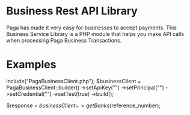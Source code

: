 # Business Rest API Library
Paga has made it very easy for businesses to accept payments.
This Business Service Library is a PHP module that helps you make API calls when processing Paga Business Transactions.

# Examples
include("PagaBusinessClient.php");
$businessClient = PagaBusinessClient::builder()
                ->setApiKey("<apiKey>")
                ->setPrincipal("<publicId>")
                ->setCredential("<password>")
                ->setTest(true)
                ->build();

$response = $businessClient-> getBanks($reference_number);
